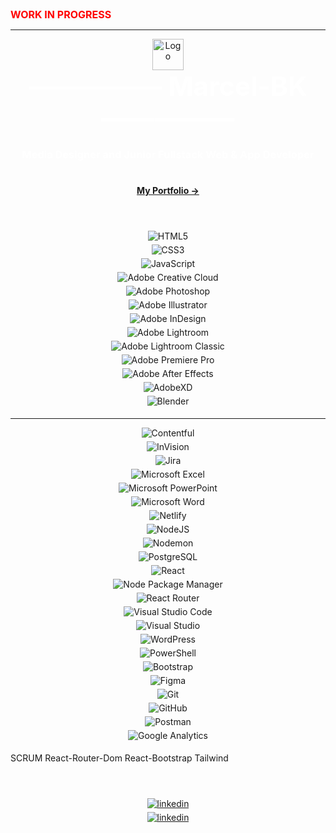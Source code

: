 <div style="color:red; font-weight:bold; font-size:12pt">WORK IN PROGRESS</div>

---

<div align="center"> <img src="https://i.ibb.co/YLnmqT4/Logo-Wei.png" alt="Logo" width="50"/> </div>

<!-- ### <div align="center">Hi, I'm</div> -->

<div align="center" style="color:white; font-weight:bold; font-size:32pt">&mdash;&mdash;&mdash;&mdash;&mdash; Marcel-BK &mdash;&mdash;&mdash;&mdash;&mdash;</div>

### <div align="center" style="color:white">Media Designer and Junior Fullstack Web & App Developer</div>

#
#### <div align="center">[My Portfolio &rarr;](https://marcelbk-portfolio.netlify.app/)</div>

#
<br>

<div align="center">
    <img src=https://img.shields.io/badge/HTML5-E34F26?style=for-the-badge&logo=html5&logoColor=white alt="HTML5" title="HTML5" style="margin-bottom: 5px;" />
</div>

<div align="center">
    <img src=https://img.shields.io/badge/CSS3-1572B6?style=for-the-badge&logo=css3&logoColor=white alt="CSS3" title="CSS3" style="margin-bottom: 5px;" />
</div>

<div align="center">
    <img src=https://img.shields.io/badge/JavaScript-F7DF1E?style=for-the-badge&logo=javascript&logoColor=black alt="JavaScript" title="JavaScript" style="margin-bottom: 5px;" />
</div>

<div align="center">
    <img src=https://camo.githubusercontent.com/a3a08922383b06c40248070de560cd9575c368a61d3b9347d4f598c0e16d56eb/68747470733a2f2f696d672e736869656c64732e696f2f7374617469632f76313f7374796c653d666f722d7468652d6261646765266d6573736167653d41646f62652b43726561746976652b436c6f756426636f6c6f723d444131463236266c6f676f3d41646f62652b43726561746976652b436c6f7564266c6f676f436f6c6f723d464646464646266c6162656c3d alt="Adobe Creative Cloud" title="Adobe Creative Cloud" style="margin-bottom: 5px;" />
</div>

<div align="center">
    <img src=https://camo.githubusercontent.com/da23e68967c3cf2d4c4b996f8f43cec1e31e8acc5debff00da314edd01e30c39/68747470733a2f2f696d672e736869656c64732e696f2f7374617469632f76313f7374796c653d666f722d7468652d6261646765266d6573736167653d41646f62652b50686f746f73686f7026636f6c6f723d333141384646266c6f676f3d41646f62652b50686f746f73686f70266c6f676f436f6c6f723d464646464646266c6162656c3d alt="Adobe Photoshop" title="Adobe Photoshop" style="margin-bottom: 5px;" />
</div>

<div align="center">
    <img src=https://camo.githubusercontent.com/0d0c1eaebc70a9b9aade99554c63af1dbffdcd4167ee1c36cde8d5f9a6b6f472/68747470733a2f2f696d672e736869656c64732e696f2f7374617469632f76313f7374796c653d666f722d7468652d6261646765266d6573736167653d41646f62652b496c6c7573747261746f7226636f6c6f723d323232323232266c6f676f3d41646f62652b496c6c7573747261746f72266c6f676f436f6c6f723d464639413030266c6162656c3d alt="Adobe Illustrator" title="Adobe Illustrator" style="margin-bottom: 5px;" />
</div>

<div align="center">
    <img src=https://camo.githubusercontent.com/2a1da8ba771aba4b2ff5e29b03a9d36731d1f7d3a6b0de1025f9604da010cd0a/68747470733a2f2f696d672e736869656c64732e696f2f7374617469632f76313f7374796c653d666f722d7468652d6261646765266d6573736167653d41646f62652b496e44657369676e26636f6c6f723d464633333636266c6f676f3d41646f62652b496e44657369676e266c6f676f436f6c6f723d464646464646266c6162656c3d alt="Adobe InDesign" title="Adobe InDesign" style="margin-bottom: 5px;" />
</div>

<div align="center">
    <img src=https://camo.githubusercontent.com/dc07ada5bb0037d6717c13d27163d1d8367957125e5105c5857024952b66f87c/68747470733a2f2f696d672e736869656c64732e696f2f7374617469632f76313f7374796c653d666f722d7468652d6261646765266d6573736167653d41646f62652b4c69676874726f6f6d26636f6c6f723d333141384646266c6f676f3d41646f62652b4c69676874726f6f6d266c6f676f436f6c6f723d464646464646266c6162656c3d alt="Adobe Lightroom" title="Adobe Lightroom" style="margin-bottom: 5px;" />
</div>

<div align="center">
    <img src=https://camo.githubusercontent.com/48a2b8280eaf618ac322a0e06d5e0553200867c688e6b393c465a726219b6095/68747470733a2f2f696d672e736869656c64732e696f2f7374617469632f76313f7374796c653d666f722d7468652d6261646765266d6573736167653d41646f62652b4c69676874726f6f6d2b436c617373696326636f6c6f723d333141384646266c6f676f3d41646f62652b4c69676874726f6f6d2b436c6173736963266c6f676f436f6c6f723d464646464646266c6162656c3d alt="Adobe Lightroom Classic" title="Adobe Lightroom Classic" style="margin-bottom: 5px;" />
</div>

<div align="center">
    <img src=https://camo.githubusercontent.com/8f4e2d0217299fda1e431bf47083f862953838c803ef064e2351c8a24ff59a09/68747470733a2f2f696d672e736869656c64732e696f2f7374617469632f76313f7374796c653d666f722d7468652d6261646765266d6573736167653d41646f62652b5072656d696572652b50726f26636f6c6f723d393939394646266c6f676f3d41646f62652b5072656d696572652b50726f266c6f676f436f6c6f723d464646464646266c6162656c3d alt="Adobe Premiere Pro" title="Adobe Premiere Pro" style="margin-bottom: 5px;" />
</div>

<div align="center">
    <img src=https://camo.githubusercontent.com/13e2a6ad4d6080971256ff4fecfe2cad9e7cacd93965e43c20c198c1886fddc1/68747470733a2f2f696d672e736869656c64732e696f2f7374617469632f76313f7374796c653d666f722d7468652d6261646765266d6573736167653d41646f62652b41667465722b4566666563747326636f6c6f723d393939394646266c6f676f3d41646f62652b41667465722b45666665637473266c6f676f436f6c6f723d464646464646266c6162656c3d alt="Adobe After Effects" title="Adobe After Effects" style="margin-bottom: 5px;" />
</div>

<div align="center">
    <img src=https://camo.githubusercontent.com/567344d533349084f5284b70ca883538e893ae3e57ca6dd1e273c21dc86e104b/68747470733a2f2f696d672e736869656c64732e696f2f7374617469632f76313f7374796c653d666f722d7468652d6261646765266d6573736167653d41646f62652b584426636f6c6f723d464636314636266c6f676f3d41646f62652b5844266c6f676f436f6c6f723d464646464646266c6162656c3d alt="AdobeXD" title="AdobeXD" style="margin-bottom: 5px;" />
</div>

<div align="center">
    <img src=https://camo.githubusercontent.com/606676c5c4a34e0303d058caa770859464873eeb5d7708ba4dadeeb2b1eca147/68747470733a2f2f696d672e736869656c64732e696f2f7374617469632f76313f7374796c653d666f722d7468652d6261646765266d6573736167653d426c656e64657226636f6c6f723d463537393241266c6f676f3d426c656e646572266c6f676f436f6c6f723d464646464646266c6162656c3d alt="Blender" title="Blender" style="margin-bottom: 5px;" />
</div>



---



<div align="center">
    <img src=https://camo.githubusercontent.com/769b019bb1bf33eefacba52485ead2795a91de781c0dce13482b853998de4158/68747470733a2f2f696d672e736869656c64732e696f2f7374617469632f76313f7374796c653d666f722d7468652d6261646765266d6573736167653d436f6e74656e7466756c26636f6c6f723d323437384343266c6f676f3d436f6e74656e7466756c266c6f676f436f6c6f723d464646464646266c6162656c3d alt="Contentful" title="Contentful" style="margin-bottom: 5px;" />
</div>

<div align="center">
    <img src=https://camo.githubusercontent.com/5adb4abc14c5d393f30f576020f3e6140ffb468ea62c0c0b9b6fe490e98f3316/68747470733a2f2f696d672e736869656c64732e696f2f7374617469632f76313f7374796c653d666f722d7468652d6261646765266d6573736167653d496e566973696f6e26636f6c6f723d464633333636266c6f676f3d496e566973696f6e266c6f676f436f6c6f723d464646464646266c6162656c3d alt="InVision" title="InVision" style="margin-bottom: 5px;" />
</div>

<div align="center">
    <img src=https://camo.githubusercontent.com/c2071c77d040777dca5cb14275158741ef1c91f8b8791029d4e266c2e9ea823d/68747470733a2f2f696d672e736869656c64732e696f2f7374617469632f76313f7374796c653d666f722d7468652d6261646765266d6573736167653d4a6972612b536f66747761726526636f6c6f723d303035324343266c6f676f3d4a6972612b536f667477617265266c6f676f436f6c6f723d464646464646266c6162656c3d alt="Jira" title="Jira" style="margin-bottom: 5px;" />
</div>

<div align="center">
    <img src=https://camo.githubusercontent.com/ab4cab0a1c6420d4e3a0b0a799097043d81916281f36a5e66275d74c70b9de9a/68747470733a2f2f696d672e736869656c64732e696f2f7374617469632f76313f7374796c653d666f722d7468652d6261646765266d6573736167653d4d6963726f736f66742b457863656c26636f6c6f723d323137333436266c6f676f3d4d6963726f736f66742b457863656c266c6f676f436f6c6f723d464646464646266c6162656c3d alt="Microsoft Excel" title="Microsoft Excel" style="margin-bottom: 5px;" />
</div>

<div align="center">
    <img src=https://camo.githubusercontent.com/55e335f8e7935fb4068c8dcd8c76aa527b06632983213b07325c450bef697690/68747470733a2f2f696d672e736869656c64732e696f2f7374617469632f76313f7374796c653d666f722d7468652d6261646765266d6573736167653d4d6963726f736f66742b506f776572506f696e7426636f6c6f723d423734373241266c6f676f3d4d6963726f736f66742b506f776572506f696e74266c6f676f436f6c6f723d464646464646266c6162656c3d alt="Microsoft PowerPoint" title="Microsoft PowerPoint" style="margin-bottom: 5px;" />
</div>

<div align="center">
    <img src=https://camo.githubusercontent.com/55719800bf4a57ee70e09bf2f35624bc1729e0798684d765e2eee8bf4b661614/68747470733a2f2f696d672e736869656c64732e696f2f7374617469632f76313f7374796c653d666f722d7468652d6261646765266d6573736167653d4d6963726f736f66742b576f726426636f6c6f723d324235373941266c6f676f3d4d6963726f736f66742b576f7264266c6f676f436f6c6f723d464646464646266c6162656c3d alt="Microsoft Word" title="Microsoft Word" style="margin-bottom: 5px;" />
</div>

<div align="center">
    <img src=https://camo.githubusercontent.com/4bf4032c0a9d161f5cfc6e5cbeabbfeae6e86921d0bcf07a04cd9f83b26de92a/68747470733a2f2f696d672e736869656c64732e696f2f7374617469632f76313f7374796c653d666f722d7468652d6261646765266d6573736167653d4e65746c69667926636f6c6f723d323232323232266c6f676f3d4e65746c696679266c6f676f436f6c6f723d303043374237266c6162656c3d alt="Netlify" title="Netlify" style="margin-bottom: 5px;" />
</div>

<div align="center">
    <img src=https://camo.githubusercontent.com/faec9d89bd2c7d47b91d988dcd0f27011c27e8191d45836cfa36bf2b3c2a92bd/68747470733a2f2f696d672e736869656c64732e696f2f7374617469632f76313f7374796c653d666f722d7468652d6261646765266d6573736167653d4e6f64652e6a7326636f6c6f723d333339393333266c6f676f3d4e6f64652e6a73266c6f676f436f6c6f723d464646464646266c6162656c3d alt="NodeJS" title="NodeJS" style="margin-bottom: 5px;" />
</div>

<div align="center">
    <img src=https://camo.githubusercontent.com/545fe69962105279d6b4a0c4a354a921fbc2e97403f8d9a05e4f1d98d74ccbff/68747470733a2f2f696d672e736869656c64732e696f2f7374617469632f76313f7374796c653d666f722d7468652d6261646765266d6573736167653d4e6f64656d6f6e26636f6c6f723d323232323232266c6f676f3d4e6f64656d6f6e266c6f676f436f6c6f723d373644303442266c6162656c3d alt="Nodemon" title="Nodemon" style="margin-bottom: 5px;" />
</div>

<div align="center">
    <img src=https://camo.githubusercontent.com/95a15266c9b093e9070410fa62c8dcba6611e79edd738e0ded7ec5b52541d6c4/68747470733a2f2f696d672e736869656c64732e696f2f7374617469632f76313f7374796c653d666f722d7468652d6261646765266d6573736167653d506f737467726553514c26636f6c6f723d343136394531266c6f676f3d506f737467726553514c266c6f676f436f6c6f723d464646464646266c6162656c3d alt="PostgreSQL" title="PostgreSQL" style="margin-bottom: 5px;" />
</div>

<div align="center">
    <img src=https://camo.githubusercontent.com/67a01fa7cf337616274f39c070a11638f2e65720e414ef55b8dd3f9c2a803b2a/68747470733a2f2f696d672e736869656c64732e696f2f7374617469632f76313f7374796c653d666f722d7468652d6261646765266d6573736167653d526561637426636f6c6f723d323232323232266c6f676f3d5265616374266c6f676f436f6c6f723d363144414642266c6162656c3d alt="React" title="React" style="margin-bottom: 5px;" />
</div>

<div align="center">
    <img src=https://camo.githubusercontent.com/fd60ad1cae960eb3117e20dc1305b39f820004bf601b0e00ea032eccb9897dfd/68747470733a2f2f696d672e736869656c64732e696f2f7374617469632f76313f7374796c653d666f722d7468652d6261646765266d6573736167653d6e706d26636f6c6f723d434233383337266c6f676f3d6e706d266c6f676f436f6c6f723d464646464646266c6162656c3d alt="Node Package Manager" title="Node Package Manager" style="margin-bottom: 5px;" />
</div>

<div align="center">
    <img src=https://camo.githubusercontent.com/a5f1968a99631284ca552953929cff7b6abb375853bb0944fae0dc520c45c73b/68747470733a2f2f696d672e736869656c64732e696f2f7374617469632f76313f7374796c653d666f722d7468652d6261646765266d6573736167653d52656163742b526f7574657226636f6c6f723d434134323435266c6f676f3d52656163742b526f75746572266c6f676f436f6c6f723d464646464646266c6162656c3d alt="React Router" title="React Router" style="margin-bottom: 5px;" />
</div>

<div align="center">
    <img src=https://camo.githubusercontent.com/333efdf3d52583cf7c536e5364439a833bb89c25afffbb42550c2bf0ce260827/68747470733a2f2f696d672e736869656c64732e696f2f7374617469632f76313f7374796c653d666f722d7468652d6261646765266d6573736167653d56697375616c2b53747564696f2b436f646526636f6c6f723d303037414343266c6f676f3d56697375616c2b53747564696f2b436f6465266c6f676f436f6c6f723d464646464646266c6162656c3d alt="Visual Studio Code" title="Visual Studio Code" style="margin-bottom: 5px;" />
</div>

<div align="center">
    <img src=https://camo.githubusercontent.com/fd60f44029161b7287b32f4986ef98f1caa6705355d8df6d14db7de0b50a89ba/68747470733a2f2f696d672e736869656c64732e696f2f7374617469632f76313f7374796c653d666f722d7468652d6261646765266d6573736167653d56697375616c2b53747564696f26636f6c6f723d354332443931266c6f676f3d56697375616c2b53747564696f266c6f676f436f6c6f723d464646464646266c6162656c3d alt="Visual Studio" title="Visual Studio" style="margin-bottom: 5px;" />
</div>

<div align="center">
    <img src=https://camo.githubusercontent.com/2943f0d0ea94547e106bc8d4f6208186d826c30ce4526b1d617b3ba5482ec38f/68747470733a2f2f696d672e736869656c64732e696f2f7374617469632f76313f7374796c653d666f722d7468652d6261646765266d6573736167653d576f7264507265737326636f6c6f723d323137353942266c6f676f3d576f72645072657373266c6f676f436f6c6f723d464646464646266c6162656c3d alt="WordPress" title="WordPress" style="margin-bottom: 5px;" />
</div>

<div align="center">
    <img src=https://camo.githubusercontent.com/7170f2b11694c211616fec01be572d446b7b187a47396b3dbce4abc69c0eca75/68747470733a2f2f696d672e736869656c64732e696f2f7374617469632f76313f7374796c653d666f722d7468652d6261646765266d6573736167653d506f7765725368656c6c26636f6c6f723d353339314645266c6f676f3d506f7765725368656c6c266c6f676f436f6c6f723d464646464646266c6162656c3d alt="PowerShell" title="PowerShell" style="margin-bottom: 5px;" />
</div>

<div align="center">
    <img src=https://camo.githubusercontent.com/8d0e8bf4a315e73ce23e6d5e3193279d53d066717f7f806d7af7305d9334e7cb/68747470733a2f2f696d672e736869656c64732e696f2f7374617469632f76313f7374796c653d666f722d7468652d6261646765266d6573736167653d426f6f74737472617026636f6c6f723d373935324233266c6f676f3d426f6f747374726170266c6f676f436f6c6f723d464646464646266c6162656c3d alt="Bootstrap" title="Bootstrap" style="margin-bottom: 5px;" />
</div>

<div align="center">
    <img src=https://camo.githubusercontent.com/a0e17e3c41abff3e7abb85b7df8b9fa42794c7df939eb6ed01f970c8677ad7a0/68747470733a2f2f696d672e736869656c64732e696f2f7374617469632f76313f7374796c653d666f722d7468652d6261646765266d6573736167653d4669676d6126636f6c6f723d463234453145266c6f676f3d4669676d61266c6f676f436f6c6f723d464646464646266c6162656c3d alt="Figma" title="Figma" style="margin-bottom: 5px;" />
</div>

<div align="center">
    <img src=https://camo.githubusercontent.com/42acc7ee3a18313a065e672e0835729edf3361dedb045d6c3cf8821fe30a1c2d/68747470733a2f2f696d672e736869656c64732e696f2f7374617469632f76313f7374796c653d666f722d7468652d6261646765266d6573736167653d47697426636f6c6f723d463035303332266c6f676f3d476974266c6f676f436f6c6f723d464646464646266c6162656c3d alt="Git" title="Git" style="margin-bottom: 5px;" />
</div>

<div align="center">
    <img src=https://camo.githubusercontent.com/cca71357fe98ec5f8cd6ebab9044ad2901f4b64ebda379ac81608ed9f1caa1a0/68747470733a2f2f696d672e736869656c64732e696f2f7374617469632f76313f7374796c653d666f722d7468652d6261646765266d6573736167653d47697448756226636f6c6f723d313831373137266c6f676f3d476974487562266c6f676f436f6c6f723d464646464646266c6162656c3d alt="GitHub" title="GitHub" style="margin-bottom: 5px;" />
</div>

<div align="center">
    <img src=https://camo.githubusercontent.com/d2737af1a4caf34d83fc933874a0c907b6419848a41f8e3e914a7c35356ca3cf/68747470733a2f2f696d672e736869656c64732e696f2f7374617469632f76313f7374796c653d666f722d7468652d6261646765266d6573736167653d506f73746d616e26636f6c6f723d464636433337266c6f676f3d506f73746d616e266c6f676f436f6c6f723d464646464646266c6162656c3d alt="Postman" title="Postman" style="margin-bottom: 5px;" />
</div>

<div align="center">
    <img src=https://camo.githubusercontent.com/73d3063b19b431cd5eca0313fe36a46bb464fe3551ab9d38a7c759fb3694143c/68747470733a2f2f696d672e736869656c64732e696f2f7374617469632f76313f7374796c653d666f722d7468652d6261646765266d6573736167653d476f6f676c652b416e616c797469637326636f6c6f723d453337343030266c6f676f3d476f6f676c652b416e616c7974696373266c6f676f436f6c6f723d464646464646266c6162656c3d alt="Google Analytics" title="Google Analytics" style="margin-bottom: 5px;" />
</div>

SCRUM
React-Router-Dom
React-Bootstrap
Tailwind

<!-- <div align="center">
    <img src= alt="#" title="#" style="margin-bottom: 5px;" />
</div> -->

#
<br>

<div align="center">
    <a href="https://www.linkedin.com/in/marcel-bk/" target="_blank">
        <img src=https://camo.githubusercontent.com/7a69bd5d09a95f693fb09fa498af196ea6fceecf63a70a7a37d17d5de5c97d17/68747470733a2f2f696d672e736869656c64732e696f2f7374617469632f76313f7374796c653d666f722d7468652d6261646765266d6573736167653d69436c6f756426636f6c6f723d333639334633266c6f676f3d69436c6f7564266c6f676f436f6c6f723d464646464646266c6162656c3d alt=linkedin title="LinkedIn MarcelBK" style="margin-bottom: 5px;" />
    </a>
</div>

<div align="center">
    <a href="https://www.linkedin.com/in/marcel-bk/" target="_blank">
        <img src=https://img.shields.io/badge/linkedin-%231E77B5.svg?&style=for-the-badge&logo=linkedin&logoColor=white alt=linkedin title="LinkedIn MarcelBK" style="margin-bottom: 5px;" />
    </a>
</div>